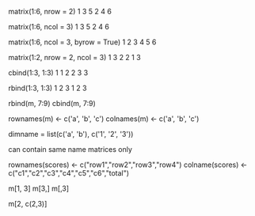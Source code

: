 matrix(1:6, nrow = 2)
1 3 5
2 4 6

matrix(1:6, ncol = 3)
1 3 5
2 4 6

matrix(1:6, ncol = 3,  byrow = True)
1 2 3
4 5 6


matrix(1:2, nrow = 2, ncol = 3)
1 3 2
2 1 3

cbind(1:3, 1:3)
1 1
2 2
3 3

rbind(1:3, 1:3)
1 2 3
1 2 3


rbind(m, 7:9)
cbind(m, 7:9)

rownames(m) <- c('a', 'b', 'c')
colnames(m) <- c('a', 'b', 'c')

dimname = list(c('a', 'b'), c('1', '2', '3'))

can contain same name matrices only

rownames(scores) <- c("row1","row2","row3","row4")
colname(scores) <- c("c1","c2","c3","c4","c5","c6","total")

m[1, 3]
m[3,]
m[,3]

m[2, c(2,3)]
